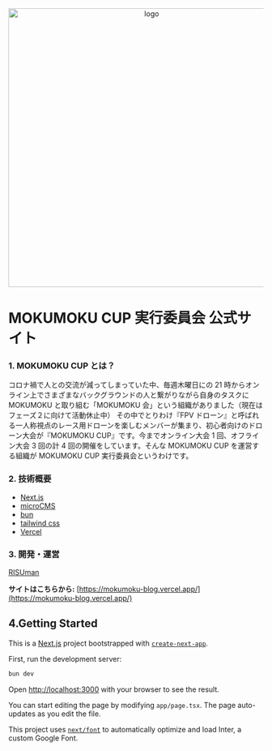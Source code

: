 <div align="center" >
    <img width='550' src="https://github.com/lovelovetrb/mokumoku-blog/blob/main/public/mokumoku_logo.png?raw=true" alt="logo">
</div>

# MOKUMOKU CUP 実行委員会 公式サイト

### 1. MOKUMOKU CUP とは？

コロナ禍で人との交流が減ってしまっていた中、毎週木曜日にの 21 時からオンライン上でさまざまなバックグラウンドの人と繋がりながら自身のタスクに MOKUMOKU と取り組む「MOKUMOKU 会」という組織がありました（現在はフェーズ２に向けて活動休止中）
その中でとりわけ『FPV ドローン』と呼ばれる一人称視点のレース用ドローンを楽しむメンバーが集まり、初心者向けのドローン大会が『MOKUMOKU CUP』です。今までオンライン大会 1 回、オフライン大会 3 回の計 4 回の開催をしています。そんな MOKUMOKU CUP を運営する組織が MOKUMOKU CUP 実行委員会というわけです。

### 2. 技術概要

- [Next.js](https://nextjs.org/)
- [microCMS](https://microcms.io)
- [bun](https://bun.sh/)
- [tailwind css](https://tailwindcss.com/)
- [Vercel](https://vercel.com)

### 3. 開発・運営

[RISUman](https://twitter.com/lovelovetrb)

**サイトはこちらから:** [https://mokumoku-blog.vercel.app/](https://mokumoku-blog.vercel.app/)

## 4.Getting Started

This is a [Next.js](https://nextjs.org/) project bootstrapped with [`create-next-app`](https://github.com/vercel/next.js/tree/canary/packages/create-next-app).

First, run the development server:

```bash
bun dev
```

Open [http://localhost:3000](http://localhost:3000) with your browser to see the result.

You can start editing the page by modifying `app/page.tsx`. The page auto-updates as you edit the file.

This project uses [`next/font`](https://nextjs.org/docs/basic-features/font-optimization) to automatically optimize and load Inter, a custom Google Font.
